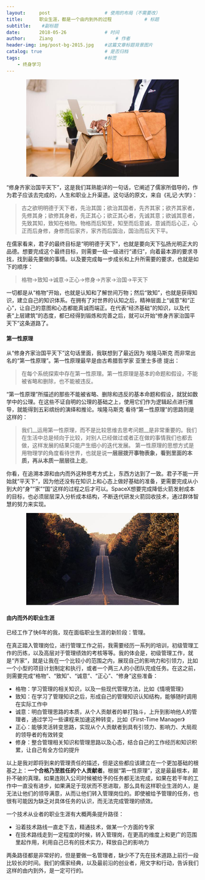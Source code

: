 ```yaml
---
layout:     post   				    # 使用的布局（不需要改）
title:      职业生涯，都是一个由内到外的过程 			# 标题 
subtitle:    #副标题
date:       2018-05-26 				# 时间
author:     Ziang 						# 作者
header-img: img/post-bg-2015.jpg 	#这篇文章标题背景图片
catalog: true 						# 是否归档
tags:								#标签
    - 终身学习
---
```


<p align="center">
    <img src="/img/职业生涯，都是一个由内到外的过程/1.jpg" alt="drawing" width="400"/>
</p>

“修身齐家治国平天下”，这是我们耳熟能详的一句话，它阐述了儒家所倡导的，作为君子应该去完成的，人生和职业上升渠道。这句话的原文，来自《礼记·大学》：

> 古之欲明明德于天下者，先治其国；欲治其国者，先齐其家；欲齐其家者，先修其身；欲修其身者，先正其心；欲正其心者，先诚其意；欲诚其意者，先致其知，致知在格物。物格而后知至，知至而后意诚，意诚而后心正，心正而后身修，身修而后家齐，家齐而后国治，国治而后天下平。

在儒家看来，君子的最终目标是“明明德于天下”，也就是要向天下弘扬光明正大的品德。想要完成这个最终目标，则需要一级一级进行“递归”，向着最本源的要求寻找，找到最先要做的事情。以及要完成每一步成长和上升所需要的要求，也就是如下的顺序：

> 格物->致知->诚意->正心->修身->齐家->治国->平天下

一切都是从“格物”开始，也就是认知和了解世间万物；然后“致知”，也就是获得知识，建立自己的知识体系。在拥有了对世界的认知之后，精神层面上“诚意”和“正心”，让自己的意图和心态都能真诚而端正。在代表“经济基础”的知识，以及代表“上层建筑”的态度，都已经得到锻炼和完善之后，就可以开始“修身齐家治国平天下”这条道路了。

#### 第一性原理

从“修身齐家治国平天下”这句话里面，我联想到了最近因为 埃隆马斯克 而非常出名的“第一性原理”。第一性原理最早是由古希腊哲学家 亚里士多德 提出：

> 在每个系统探索中存在第一性原理。第一性原理是基本的命题和假设，不能被省略和删除，也不能被违反。

“第一性原理”所描述的那些不能被省略、删除和违反的基本命题和假设，就犹如数学中的公理。在这些不证自明的公理的基础之上，使用它们作为逻辑起点进行推导，就能得到五彩缤纷的演绎和推论。埃隆马斯克 看待“第一性原理”的思路则是这样的：

> 我们__运用第一性原理，而不是比较思维去思考问题__是非常重要的。我们在生活中总是倾向于比较，对别人已经做过或者正在做的事情我们也都去做，这样发展的结果只能产生细小的迭代发展。
第一性原理的思想方式是用物理学的角度看待世界，也就是说**一层层拨开事物表象，看到里面的本质，再从本质一层层往上走**。

你看，在追溯本源和由内而外这种思考方式上，东西方达到了一致。君子不能一开始就“平天下”，因为他还没有在知识上和心态上做好基础的准备，更需要完成从小到大的“身”“家”“国”这样的过程之后才可以。SpaceX想要完成降低火箭发射成本的目标，也必须层层深入分析成本结构，不断迭代研发火箭回收技术，通过群体智慧的努力来实现。

<p align="center">
    <img src="/img/职业生涯，都是一个由内到外的过程/2.jpg" alt="drawing" width="400"/>
</p>

#### 由内而外的职业生涯

已经工作了快6年的我，现在面临职业生涯的新阶段：管理。

在真正踏入管理岗位，进行管理工作之前，我需要经历一系列的培训，初级管理工作的历练，以及高层对于管理绩效的考核等等。我的体会是，初级管理工作，就是“齐家”，就是让我在一个比较小的范围之内，展现自己的影响力和引领力，比如一个小型的项目计划制定和执行，或者一个两三人的小团队完成任务。在这之前，则需要完成“格物”、“致知”、“诚意”、“正心”、“修身”这些准备：

- 格物：学习管理的相关知识，以及一些现代管理方法，比如《情境管理》
- 致知：在学习了管理知识之后，形成自己的管理知识认知结构，能够随时调用在实际工作中
- 诚意：明白管理思路的本质，从个人贡献者的单打独斗，上升到影响他人的管理者，通过学习一些课程来加速这种转变，比如《First-Time Manager》
- 正心：能够灵活转变思路，实现从个人贡献者到具有引领力、影响力、大局观的领导者的有效转变
- 修身：整合管理相关知识和管理思路以及心态，结合自己的工作经历和知识积累，让自己有全方位的提升

以上是我对即将到来的管理责任的描述，但是这些都应该建立在一个更加基础的根基之上：__一个合格乃至胜任的个人贡献者__。根据“第一性原理”，这是最最根本，颠扑不破的真理。如果连刚入公司时候被给予的任务都无法完成，如果在若干年的工作中一直没有进步，如果满足于现状而不思进取，那么具有这样职业生涯的人，是无法让他们的领导满意，从而让他们转入管理岗位的。即使被给予管理的任务，也很有可能因为缺乏对具体任务的认识，而无法完成管理的绩效。

一个技术从业者的职业生涯有大概两条提升路径：
- 沿着技术路线一直走下去，精通技术，做某一个方面的专家
- 在技术路线走到一定程度的时候，转入管理岗，在更高的维度上和更广的范围里起作用，利用自己已有的技术实力，释放自己的影响力

两条路径都是非常好的，但是要做一名管理者，缺少不了先在技术道路上前行一段比较长的时间。我们的儒家经典，以及最前沿的创业者，用文字和行动，告诉我们这样的由内到外，是一定可行的。
